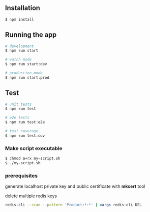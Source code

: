 ## Installation

```bash
$ npm install
```

## Running the app

```bash
# development
$ npm run start

# watch mode
$ npm run start:dev

# production mode
$ npm run start:prod
```

## Test

```bash
# unit tests
$ npm run test

# e2e tests
$ npm run test:e2e

# test coverage
$ npm run test:cov
```

### Make script executable

```bash
$ chmod a+rx my-script.sh
$ ./my-script.sh
```

### prerequisites

generate localhost private key and public certificate with **mkcert** tool

delete multiple redis keys

```bash
redis-cli --scan --pattern 'Product:*:*' | xargs redis-cli DEL
```
